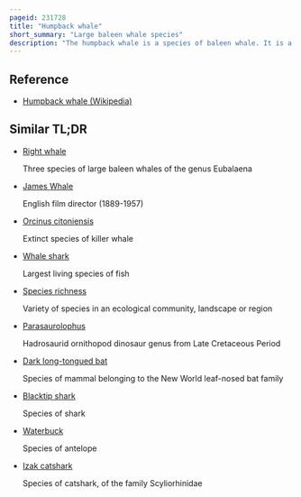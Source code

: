```yaml
---
pageid: 231728
title: "Humpback whale"
short_summary: "Large baleen whale species"
description: "The humpback whale is a species of baleen whale. It is a rorqual and is the only Species in the Genus Megaptera. Adults range in Length from 14–17 M and weigh up to 40 metric Tons. The humpback has a distinctive body shape, with long pectoral fins and tubercles on its head. It is known for Breaching and other distinctive Surface Behaviors, making it popular with whale Watchers. Males produce a Complex Song typically lasting 4 to 33 Minutes."
---
```


## Reference

- [Humpback whale (Wikipedia)](https://en.wikipedia.org/?curid=231728)

## Similar TL;DR

- [Right whale](/tldr/en/right-whale)

  Three species of large baleen whales of the genus Eubalaena

- [James Whale](/tldr/en/james-whale)

  English film director (1889-1957)

- [Orcinus citoniensis](/tldr/en/orcinus-citoniensis)

  Extinct species of killer whale

- [Whale shark](/tldr/en/whale-shark)

  Largest living species of fish

- [Species richness](/tldr/en/species-richness)

  Variety of species in an ecological community, landscape or region

- [Parasaurolophus](/tldr/en/parasaurolophus)

  Hadrosaurid ornithopod dinosaur genus from Late Cretaceous Period

- [Dark long-tongued bat](/tldr/en/dark-long-tongued-bat)

  Species of mammal belonging to the New World leaf-nosed bat family

- [Blacktip shark](/tldr/en/blacktip-shark)

  Species of shark

- [Waterbuck](/tldr/en/waterbuck)

  Species of antelope

- [Izak catshark](/tldr/en/izak-catshark)

  Species of catshark, of the family Scyliorhinidae
